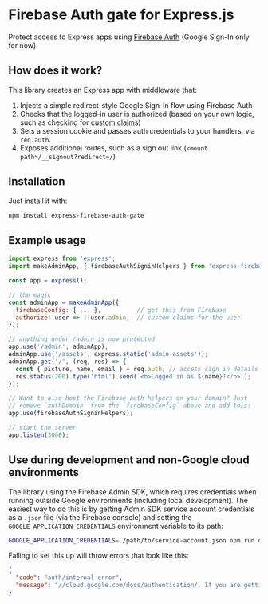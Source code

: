 # Firebase Auth gate for Express.js

Protect access to Express apps using [Firebase Auth](https://firebase.google.com/products/auth) (Google Sign-In only for now).

## How does it work?

This library creates an Express app with middleware that:

1. Injects a simple redirect-style Google Sign-In flow using Firebase Auth
2. Checks that the logged-in user is authorized (based on your own logic, such as checking for [custom claims](https://firebase.google.com/docs/auth/admin/custom-claims#defining_roles_via_backend_script))
3. Sets a session cookie and passes auth credentials to your handlers, via `req.auth`.
4. Exposes additional routes, such as a sign out link (`<mount path>/__signout?redirect=/`)

## Installation

Just install it with:

```sh
npm install express-firebase-auth-gate
```

## Example usage

```js
import express from 'express';
import makeAdminApp, { firebaseAuthSigninHelpers } from 'express-firebase-auth-gate';

const app = express();

// the magic
const adminApp = makeAdminApp({
  firebaseConfig: { ... },          // get this from Firebase
  authorize: user => !!user.admin,  // custom claims for the user
});

// anything under /admin is now protected
app.use('/admin', adminApp);
adminApp.use('/assets', express.static('admin-assets'));
adminApp.get('/', (req, res) => {
  const { picture, name, email } = req.auth; // access sign in details
  res.status(200).type('html').send(`<b>Logged in as ${name}!</b>`);
});

// Want to also host the Firebase auth helpers on your domain? Just
// remove `authDomain` from the `firebaseConfig` above and add this:
app.use(firebaseAuthSigninHelpers);

// start the server
app.listen(3000);
```

## Use during development and non-Google cloud environments

The library using the Firebase Admin SDK, which requires credentials when running outside Google
environments (including local development). The easiest way to do this is by getting Admin SDK
service account credentials as a `.json` file (via the Firebase console) and setting the
`GOOGLE_APPLICATION_CREDENTIALS` environment variable to its path:

```sh
GOOGLE_APPLICATION_CREDENTIALS=./path/to/service-account.json npm run dev
```

Failing to set this up will throw errors that look like this:

```json
{
  "code": "auth/internal-error",
  "message": "//cloud.google.com/docs/authentication/. If you are getting this error with curl or similar tools, you may need to specify 'X-Goog-User-Project' HTTP header..."
}
```